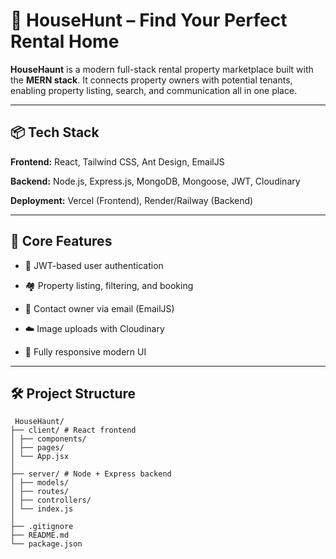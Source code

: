 # 🏡 HouseHunt – Find Your Perfect Rental Home

**HouseHaunt** is a modern full-stack rental property marketplace built with the **MERN stack**. It connects property owners with potential tenants, enabling property listing, search, and communication all in one place.


---

## 📦 Tech Stack

**Frontend:** React, Tailwind CSS, Ant Design, EmailJS  

**Backend:** Node.js, Express.js, MongoDB, Mongoose, JWT, Cloudinary  

**Deployment:** Vercel (Frontend), Render/Railway (Backend)

---

## 🔑 Core Features

- 🔐 JWT-based user authentication

- 🏘️ Property listing, filtering, and booking
  
- 📩 Contact owner via email (EmailJS)
  
- ☁️ Image uploads with Cloudinary
  
- 📱 Fully responsive modern UI

---

## 🛠️ Project Structure

     HouseHaunt/
    ├── client/ # React frontend
    │ ├── components/
    │ ├── pages/
    │ └── App.jsx
    │
    ├── server/ # Node + Express backend
    │ ├── models/
    │ ├── routes/
    │ ├── controllers/
    │ └── index.js
    │
    ├── .gitignore
    ├── README.md
    └── package.json

